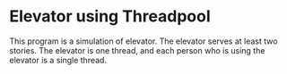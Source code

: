 # Elevator using Threadpool

This program is a simulation of elevator. The elevator serves at least two stories. The elevator is one thread, and each person who is using the elevator is a single thread.

